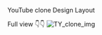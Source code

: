 YouTube clone Design Layout

Full view 👇👇
![TY_clone_img](https://github.com/user-attachments/assets/c22d5b7e-a020-447e-ad9b-eda071123cba)
